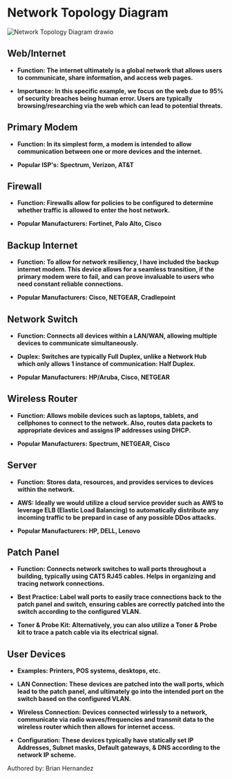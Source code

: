 # Network Topology Diagram 

![Network Topology Diagram drawio](https://github.com/user-attachments/assets/3c5115b2-b07c-4abd-988d-31fb8c973ed9)

## Web/Internet
- <b>Function: The internet ultimately is a global network that allows users to communicate, share information, and access web pages.
  
- Importance:  In this specific example, we focus on the web due to 95% of security breaches being human error. Users are typically browsing/researching via the web which can lead to potential threats.</b>

## Primary Modem
- <b>Function: In its simplest form, a modem is intended to allow communication between one or more devices and the internet.
  
- Popular ISP's: Spectrum, Verizon, AT&T</b>

## Firewall
- <b>Function: Firewalls allow for policies to be configured to determine whether traffic is allowed to enter the host network.
  
- Popular Manufacturers: Fortinet, Palo Alto, Cisco</b>

## Backup Internet
- <b>Function: To allow for network resiliency, I have included the backup internet modem. This device allows for a seamless transition, if the primary modem were to fail, and can prove invaluable to users who need constant reliable connections.
  
- Popular Manufacturers: Cisco, NETGEAR, Cradlepoint</b>

## Network Switch
- <b>Function: Connects all devices within a LAN/WAN, allowing multiple devices to communicate simultaneously.

- Duplex: Switches are typically Full Duplex, unlike a Network Hub which only allows 1 instance of communication: Half Duplex.

- Popular Manufacturers: HP/Aruba, Cisco, NETGEAR</b>

## Wireless Router
- <b>Function: Allows mobile devices such as laptops, tablets, and cellphones to connect to the network. Also, routes data packets to appropriate devices and assigns IP addresses using DHCP.

- Popular Manufacturers: Spectrum, NETGEAR, Cisco</b>

## Server
- <b>Function: Stores data, resources, and provides services to devices within the network.
  
- AWS: Ideally we would utilize a cloud service provider such as AWS to leverage ELB (Elastic Load Balancing) to automatically distribute any incoming traffic to be prepard in case of any possible DDos attacks.
  
- Popular Manufacturers: HP, DELL, Lenovo</b>

## Patch Panel
- <b>Function: Connects network switches to wall ports throughout a building, typically using CAT5 RJ45 cables. Helps in organizing and tracing network connections.
  
- Best Practice: Label wall ports to easily trace connections back to the patch panel and switch, ensuring cables are correctly patched into the switch according to the configured VLAN.

- Toner & Probe Kit: Alternatively, you can also utilize a Toner & Probe kit to trace a patch cable via its electrical signal.</b>

## User Devices
- <b>Examples: Printers, POS systems, desktops, etc.

- LAN Connection: These devices are patched into the wall ports, which lead to the patch panel, and ultimately go into the intended port on the switch based on the configured VLAN.

- Wireless Connection: Devices connected wirlessly to a network, communicate via radio waves/frequencies and transmit data to the wireless router which then allows for internet access.
  
- Configuration: These devices typically have statically set IP Addresses, Subnet masks, Default gateways, & DNS according to the network IP scheme.</b>



Authored by: Brian Hernandez
